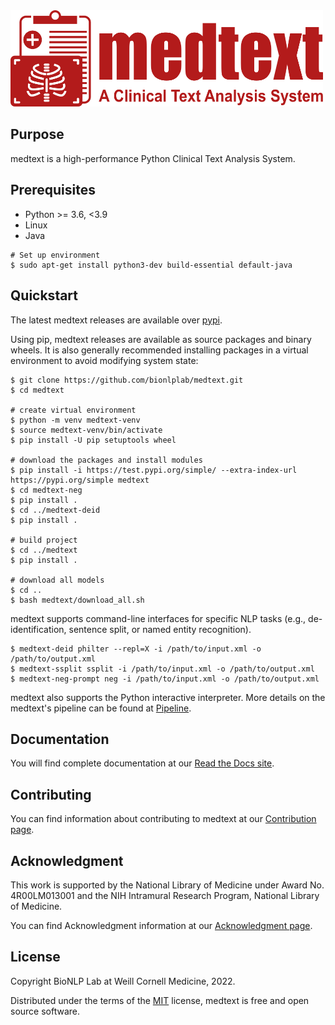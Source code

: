 <img src="https://github.com/bionlplab/medtext/blob/main/medtext-icon/medtext.png?raw=true" alt="MedText" width="500"/>

## Purpose

medtext is a high-performance Python Clinical Text Analysis System.

## Prerequisites

* Python >= 3.6, <3.9
* Linux 
* Java

```shell
# Set up environment
$ sudo apt-get install python3-dev build-essential default-java
```

## Quickstart

The latest medtext releases are available over
[pypi](https://pypi.org/project/medtext/).

Using pip, medtext releases are available as source packages and binary wheels.
It is also generally recommended installing packages in a virtual environment to
avoid modifying system state:

```shell
$ git clone https://github.com/bionlplab/medtext.git
$ cd medtext

# create virtual environment
$ python -m venv medtext-venv
$ source medtext-venv/bin/activate
$ pip install -U pip setuptools wheel

# download the packages and install modules
$ pip install -i https://test.pypi.org/simple/ --extra-index-url https://pypi.org/simple medtext
$ cd medtext-neg
$ pip install .
$ cd ../medtext-deid
$ pip install .

# build project
$ cd ../medtext
$ pip install .

# download all models
$ cd ..
$ bash medtext/download_all.sh
```
medtext supports command-line interfaces for specific NLP tasks (e.g.,
de-identification, sentence split, or named entity recognition).

```shell
$ medtext-deid philter --repl=X -i /path/to/input.xml -o /path/to/output.xml
$ medtext-ssplit ssplit -i /path/to/input.xml -o /path/to/output.xml
$ medtext-neg-prompt neg -i /path/to/input.xml -o /path/to/output.xml
```

medtext also supports the Python interactive
interpreter. More details on the medtext's pipeline can be
found at [Pipeline](https://medtext.readthedocs.io/en/latest/pipeline/index.html).

## Documentation

You will find complete documentation at our [Read the Docs
site](https://medtext.readthedocs.io/en/latest/index.html).

## Contributing

You can find information about contributing to medtext at our [Contribution
page](https://medtext.readthedocs.io/en/latest/contribute.html).

## Acknowledgment

This work is supported by the National Library of Medicine under Award No.
4R00LM013001 and the NIH Intramural Research Program, National Library of
Medicine.

You can find Acknowledgment information at our [Acknowledgment
page](https://medtext.readthedocs.io/en/latest/acknowledgments.html).

## License

Copyright BioNLP Lab at Weill Cornell Medicine, 2022.

Distributed under the terms of the [MIT](https://github.com/bionlplab/medtext/blob/master/LICENSE) license, 
medtext is free and open source software.
